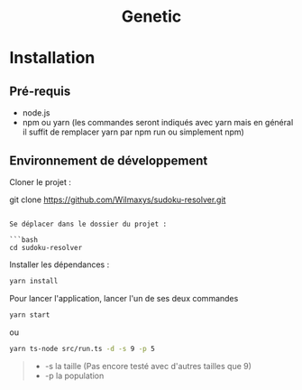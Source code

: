 <div align="center">
    <h1>Genetic</h1>
</div>

# Installation

## Pré-requis

- node.js
- npm ou yarn (les commandes seront indiqués avec yarn mais en général il suffit de remplacer yarn par npm run ou simplement npm)

## Environnement de développement

Cloner le projet :

git clone https://github.com/Wilmaxys/sudoku-resolver.git
```

Se déplacer dans le dossier du projet :

```bash
cd sudoku-resolver
```

Installer les dépendances :

```bash
yarn install
```

Pour lancer l'application, lancer l'un de ses deux commandes

```bash
yarn start
```
ou

```bash
yarn ts-node src/run.ts -d -s 9 -p 5
```
> - -s la taille (Pas encore testé avec d'autres tailles que 9)
> - -p la population